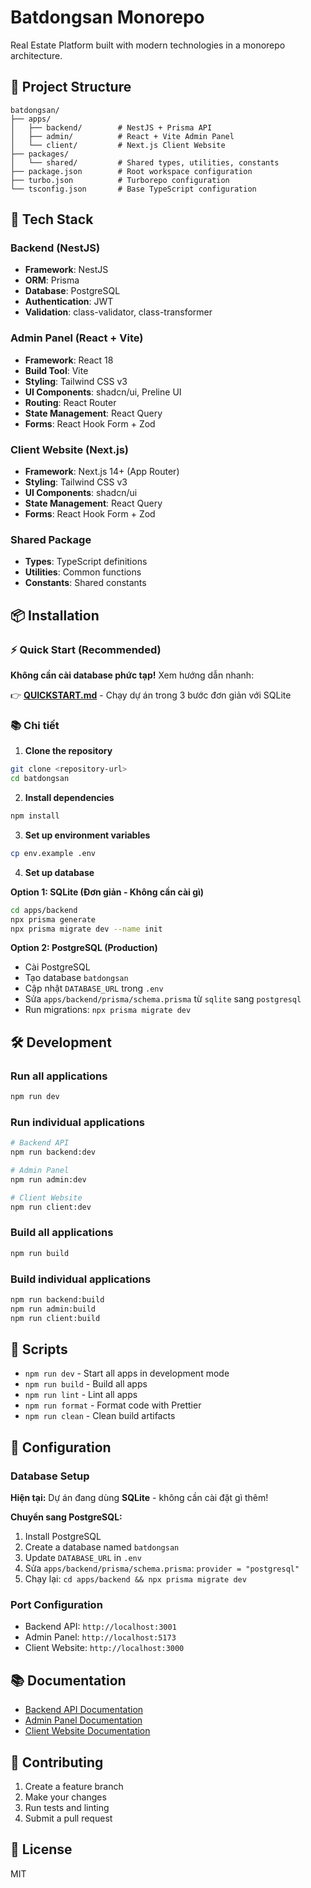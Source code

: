 # Batdongsan Monorepo

Real Estate Platform built with modern technologies in a monorepo architecture.

## 📁 Project Structure

```
batdongsan/
├── apps/
│   ├── backend/        # NestJS + Prisma API
│   ├── admin/          # React + Vite Admin Panel
│   └── client/         # Next.js Client Website
├── packages/
│   └── shared/         # Shared types, utilities, constants
├── package.json        # Root workspace configuration
├── turbo.json          # Turborepo configuration
└── tsconfig.json       # Base TypeScript configuration
```

## 🚀 Tech Stack

### Backend (NestJS)
- **Framework**: NestJS
- **ORM**: Prisma
- **Database**: PostgreSQL
- **Authentication**: JWT
- **Validation**: class-validator, class-transformer

### Admin Panel (React + Vite)
- **Framework**: React 18
- **Build Tool**: Vite
- **Styling**: Tailwind CSS v3
- **UI Components**: shadcn/ui, Preline UI
- **Routing**: React Router
- **State Management**: React Query
- **Forms**: React Hook Form + Zod

### Client Website (Next.js)
- **Framework**: Next.js 14+ (App Router)
- **Styling**: Tailwind CSS v3
- **UI Components**: shadcn/ui
- **State Management**: React Query
- **Forms**: React Hook Form + Zod

### Shared Package
- **Types**: TypeScript definitions
- **Utilities**: Common functions
- **Constants**: Shared constants

## 📦 Installation

### ⚡ Quick Start (Recommended)

**Không cần cài database phức tạp!** Xem hướng dẫn nhanh:

👉 **[QUICKSTART.md](./QUICKSTART.md)** - Chạy dự án trong 3 bước đơn giản với SQLite

### 📚 Chi tiết

1. **Clone the repository**
```bash
git clone <repository-url>
cd batdongsan
```

2. **Install dependencies**
```bash
npm install
```

3. **Set up environment variables**
```bash
cp env.example .env
```

4. **Set up database**

**Option 1: SQLite (Đơn giản - Không cần cài gì)**
```bash
cd apps/backend
npx prisma generate
npx prisma migrate dev --name init
```

**Option 2: PostgreSQL (Production)**
- Cài PostgreSQL
- Tạo database `batdongsan`
- Cập nhật `DATABASE_URL` trong `.env`
- Sửa `apps/backend/prisma/schema.prisma` từ `sqlite` sang `postgresql`
- Run migrations: `npx prisma migrate dev`

## 🛠️ Development

### Run all applications
```bash
npm run dev
```

### Run individual applications
```bash
# Backend API
npm run backend:dev

# Admin Panel
npm run admin:dev

# Client Website
npm run client:dev
```

### Build all applications
```bash
npm run build
```

### Build individual applications
```bash
npm run backend:build
npm run admin:build
npm run client:build
```

## 📝 Scripts

- `npm run dev` - Start all apps in development mode
- `npm run build` - Build all apps
- `npm run lint` - Lint all apps
- `npm run format` - Format code with Prettier
- `npm run clean` - Clean build artifacts

## 🔧 Configuration

### Database Setup

**Hiện tại:** Dự án đang dùng **SQLite** - không cần cài đặt gì thêm!

**Chuyển sang PostgreSQL:**
1. Install PostgreSQL
2. Create a database named `batdongsan`
3. Update `DATABASE_URL` in `.env`
4. Sửa `apps/backend/prisma/schema.prisma`: `provider = "postgresql"`
5. Chạy lại: `cd apps/backend && npx prisma migrate dev`

### Port Configuration
- Backend API: `http://localhost:3001`
- Admin Panel: `http://localhost:5173`
- Client Website: `http://localhost:3000`

## 📚 Documentation

- [Backend API Documentation](./apps/backend/README.md)
- [Admin Panel Documentation](./apps/admin/README.md)
- [Client Website Documentation](./apps/client/README.md)

## 🤝 Contributing

1. Create a feature branch
2. Make your changes
3. Run tests and linting
4. Submit a pull request

## 📄 License

MIT

